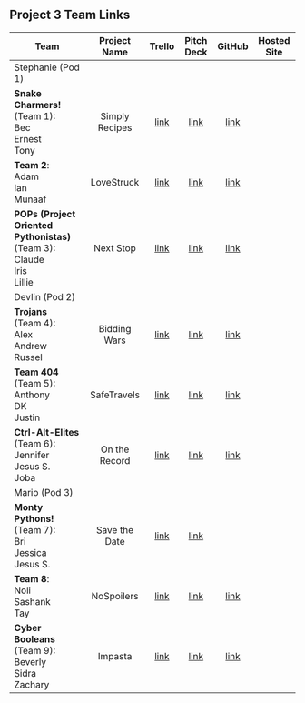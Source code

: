 ## Project 3 Team Links

| Team | Project Name | Trello | Pitch Deck | GitHub | Hosted Site |
|---|:---:|:---:|:---:|:---:|:---:|
| Stephanie (Pod 1) |  |  |  |  |  |
| <strong>Snake Charmers!</strong><br>(Team 1):<br>Bec<br>Ernest<br>Tony | Simply Recipes | [link](https://trello.com/b/i26CC4OI/p3-recipes) | [link](https://docs.google.com/presentation/d/1SFSRBG_gq9w199Avh_QMlrChBBJUUKdSc6KUNBbYDno/edit#slide=id.p) | [link](https://github.com/anthonybrockett/recipeapp) |  |
| <strong>Team 2</strong>:<br>Adam<br>Ian<br>Munaaf | LoveStruck | [link](https://trello.com/b/PBY0tISr/project-3) | [link](https://docs.google.com/presentation/d/1_C9JaBSYVeDgHVsHnY2Q-P-sXTuMCEwhj0w4nx1M2hU/edit#slide=id.p) | [link](https://github.com/mkbozai/lovestruck) |  |
| <strong>POPs (Project Oriented Pythonistas)</strong><br>(Team 3):<br>Claude<br>Iris<br>Lillie | Next Stop | [link](https://trello.com/b/RK4imob0/project-3-board) | [link](https://docs.google.com/presentation/d/19rN-ZUtpuIRyVIwPDxk3bVWGei_MSXAD_0CX6XqsZk0/edit#slide=id.g142d0d086dd_0_2) | [link](https://github.com/lilliesheely/Next-Stop) |  |
| Devlin (Pod 2) |  |  |  |  |  |
| <strong>Trojans</strong><br>(Team 4):<br>Alex<br>Andrew<br>Russel | Bidding Wars | [link](https://trello.com/b/tQjXhAb2/bidding-wars) | [link](https://docs.google.com/presentation/d/1W7sctJsqlTuLoDsJuklFTEo6R7LzKr0Gk29IPp0CqIU/edit#slide=id.g143b5ed8b7e_2_54) | [link](https://github.com/russellasagna/biddingwars) |  |
| <strong>Team 404</strong><br>(Team 5):<br>Anthony<br>DK<br>Justin | SafeTravels | [link](https://trello.com/b/O6Ac0Ztb/dev-app) | [link](https://docs.google.com/presentation/d/1dMOHpVo0040C-_uiE15yyEcOSOevrGH9rdu4zOt5KIg/edit#slide=id.gcb9a0b074_1_0) | [link](https://github.com/Dandd6541/safetravels) |  |
| <strong>Ctrl-Alt-Elites</strong><br>(Team 6):<br>Jennifer<br>Jesus S.<br>Joba | On the Record | [link](https://trello.com/b/mdkoYGtT/p3-on-the-record) | [link](https://docs.google.com/presentation/d/1FZZSeCNywKqTfZNEBDX9NsnkZTBLEG9S/edit#slide=id.p1) | [link](https://github.com/aaguilarvf39/ontherecord) |  |
| Mario (Pod 3) |  |  |  |  |  |
| <strong>Monty Pythons!</strong><br>(Team 7):<br>Bri<br>Jessica<br>Jesus S. | Save the Date | [link](https://trello.com/b/cDGkJTaU/save-the-date) | [link](https://docs.google.com/presentation/d/1SaoJs9yisrbozwj0nHrweUV6rOhnIV0e3II7s7xf0pI/edit#slide=id.p) |  |  |
| <strong>Team 8</strong>:<br>Noli<br>Sashank<br>Tay | NoSpoilers | [link](https://trello.com/b/A0zpKHHI/watcherbuddy) | [link](https://docs.google.com/presentation/d/1-H63W54U2n3uemM6pY40CewSpWYZ2xJDMYKUFheXSOI/edit#slide=id.g4f0aac3276821a81_1) | [link](https://github.com/heyjudesmom/save-the-date) |  |
| <strong>Cyber Booleans</strong><br>(Team 9):<br>Beverly<br>Sidra<br>Zachary | Impasta | [link](https://trello.com/b/nNc6OQAq/p3) | [link](https://docs.google.com/presentation/d/1dgsYbuYMJiN5t90K81Bh1uxw5GJklvUIlZvxG-dPj9U/edit#slide=id.g1435ef5f901_0_39) | [link](https://github.com/zseever/impasta) |  |

